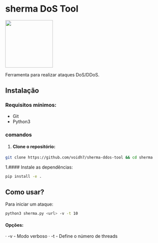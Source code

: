 
# sherma DoS Tool

<img src="https://i.postimg.cc/sgWK130f/artworks-Hdc5-DRzbx82ci4-LB-EJYn7-A-t1080x1080.jpg" width="150">

Ferramenta para realizar ataques DoS/DDoS.

## Instalação

### Requisitos mínimos:
- Git
- Python3

### comandos

1. #### Clone o repositório:
```bash
git clone https://github.com/voidh7/sherma-ddos-tool && cd sherma
```

1.#### Instale as dependências:

```bash
pip install -e .
```

## Como usar?

Para iniciar um ataque:

```bash
python3 sherma.py <url> -v -t 10
```

#### Opções:

· -v - Modo verboso
· -t - Define o número de threads
